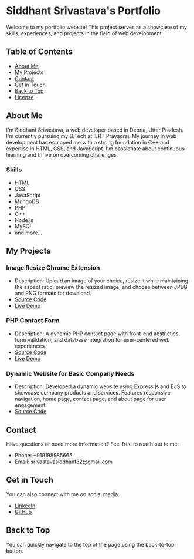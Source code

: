 # Siddhant Srivastava's Portfolio

Welcome to my portfolio website! This project serves as a showcase of my skills, experiences, and projects in the field of web development.

## Table of Contents

- [About Me](#about-me)
- [My Projects](#my-projects)
- [Contact](#contact)
- [Get in Touch](#get-in-touch)
- [Back to Top](#back-to-top)
- [License](#license)

## About Me

I'm Siddhant Srivastava, a web developer based in Deoria, Uttar Pradesh. I'm currently pursuing my B.Tech at IERT Prayagraj. My journey in web development has equipped me with a strong foundation in C++ and expertise in HTML, CSS, and JavaScript. I'm passionate about continuous learning and thrive on overcoming challenges.

### Skills

- HTML
- CSS
- JavaScript
- MongoDB
- PHP
- C++
- Node.js
- MySQL
- and more...

## My Projects

### Image Resize Chrome Extension

- Description: Upload an image of your choice, resize it while maintaining the aspect ratio, preview the resized image, and choose between JPEG and PNG formats for download.
- [Source Code](https://github.com/siddhant7701/Resize_pic_chrome_extension)
- [Live Demo](https://resize-pic-chrome-extension.vercel.app/)

### PHP Contact Form

- Description: A dynamic PHP contact page with front-end aesthetics, form validation, and database integration for user-centered web experiences.
- [Source Code](https://github.com/siddhant7701/contact-me-using-php-mysql/tree/main)
- [Live Demo](http://51.20.9.41/dashboard/contact.html)

### Dynamic Website for Basic Company Needs

- Description: Developed a dynamic website using Express.js and EJS to showcase company products and services. Features responsive navigation, home page, contact page, and about page for user engagement.
- [Source Code](https://github.com/siddhant7701/express-dynamic-website)

## Contact

Have questions or need more information? Feel free to reach out to me:

- Phone: +919198985665
- Email: srivastavasiddhant32@gmail.com

## Get in Touch

You can also connect with me on social media:

- [LinkedIn](https://linkedin.com/in/siddhant-srivastava-389212211/)
- [GitHub](https://github.com/siddhant7701)

## Back to Top

You can quickly navigate to the top of the page using the back-to-top button.

